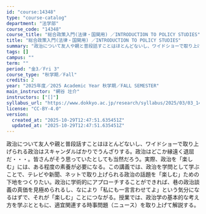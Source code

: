 ```yaml
---
id: "course:14348"
type: "course-catalog"
department: "法学部"
course_code: "14348"
course_title: "総合政策入門(法律・国関用) ／INTRODUCTION TO POLICY STUDIES"
title: "総合政策入門(法律・国関用) ／INTRODUCTION TO POLICY STUDIES"
summary: "政治について友人や親と普段話すことはほとんどないし、ワイドショーで取り上げられる政治はスキャンダルばかりでうんざりする。政治はどこか縁遠く退屈だ・・・。皆さんがそう思っていたとしても当然だろう。実際、政治を「楽しむ」には、ある程度の素養が必…"
tags: []
campus: ""
term: ""
period: "金3／Fri 3"
course_type: "秋学期／Fall"
credits: 2
year: "2025年度／2025 Academic Year 秋学期／FALL SEMESTER"
main_instructor: "網谷 壮介"
instructors: ["[]"]
syllabus_url: "https://www.dokkyo.ac.jp/research/syllabus/2025/03/03_14348_ja_JP.html"
license: "CC-BY-4.0"
version:
  created_at: "2025-10-29T12:47:51.635451Z"
  updated_at: "2025-10-29T12:47:51.635451Z"
---
```

政治について友人や親と普段話すことはほとんどないし、ワイドショーで取り上げられる政治はスキャンダルばかりでうんざりする。政治はどこか縁遠く退屈だ・・・。皆さんがそう思っていたとしても当然だろう。実際、政治を「楽しむ」には、ある程度の素養が必要になる。この講義では、政治を学問として学ぶことで、テレビや新聞、ネットで取り上げられる政治の話題を「楽しむ」ための下地をつくりたい。政治に学術的にアプローチすることができれば、巷の政治談義の真価を見極められるし、なにより「私にも一言言わせてよ」という気分になるはずで、それが「楽しむ」ことにつながる。授業では、政治学の基本的な考え方を学ぶとともに、適宜関連する時事問題（ニュース）を取り上げて解説する。
